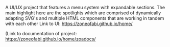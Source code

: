 A UI/UX project that features a menu system with expandable sections. The main highlight here are the spotlights which are comprised of dynamically adapting SVG's and multiple HTML components that are working in tandem with each other 
Link to UI: https://zoneofabi.github.io/home/

(Link to documentation of project:  https://zoneofabi.github.io/home/zoadocs/

